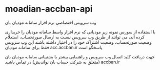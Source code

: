 # moadian-accban-api

وب سرویس اختصاصی نرم افزار سامانه مودیان بان

با استفاده از سورس نمونه زیر مودیانی که نرم افزار واسط سامانه مودیان را خریداری کرده اند، می توانند از طریق وب سرویس نسبت به ارسال صورتحساب، استعلام وضعیت صورتحساب، وضعیت اشتراک خود را در اختیار داشته باشند
این وب سرویس فقط برای سامانه مودیان acc.accban.ir  پاسخگو است

جهت دریافت کلید اتصال وب سرویس و راهنمایی بیشتر با پشتیبانی سامانه مودیان بان (متغلق به شرکت حساب بان نواندیش) در تماس باشید
accban.ir
